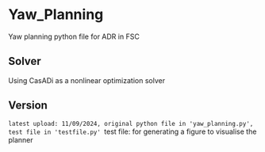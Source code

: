 # Yaw_Planning
Yaw planning python file for ADR in FSC

## Solver
Using CasADi as a nonlinear optimization solver

## Version
`latest upload: 11/09/2024, original python file in 'yaw_planning.py', test file in 'testfile.py'
`test file: for generating a figure to visualise the planner
